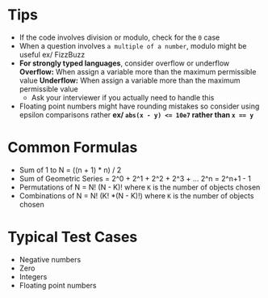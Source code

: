 # Tips 
* If the code involves division or modulo, check for the `0` case 
* When a question involves `a multiple of a number`, modulo might be useful ex/ FizzBuzz
* **For strongly typed languages**, consider overflow or underflow 
**Overflow:** When assign a variable more than the maximum permissible value
**Underflow:** When assign a variable more than the maximum permissible value
    * Ask your interviewer if you actually need to handle this
* Floating point numbers might have rounding mistakes so consider using epsilon comparisons rather **ex/ `abs(x - y) <= 10e7` rather than `x == y`**

# Common Formulas
* Sum of 1 to N = ((n + 1) * n) / 2
* Sum of Geometric Series  = 2^0 + 2^1 + 2^2 + 2^3 + ... 2^n = 2^n+1 - 1
* Permutations of N = N! (N - K)! where `K` is the number of objects chosen 
* Combinations of N = N! (K! *(N - K)!) where `K` is the number of objects chosen 

# Typical Test Cases 
* Negative numbers
* Zero
* Integers 
* Floating point numbers 